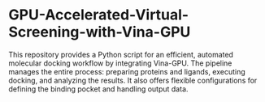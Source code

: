 # GPU-Accelerated-Virtual-Screening-with-Vina-GPU
This repository provides a Python script for an efficient, automated molecular docking workflow by integrating Vina-GPU. The pipeline manages the entire process: preparing proteins and ligands, executing docking, and analyzing the results. It also offers flexible configurations for defining the binding pocket and handling output data.
